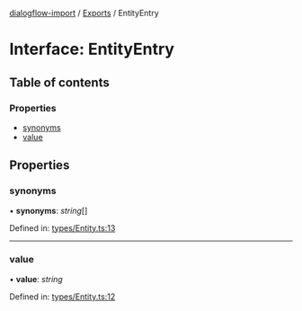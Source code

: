 [dialogflow-import](../README.md) / [Exports](../modules.md) / EntityEntry

# Interface: EntityEntry

## Table of contents

### Properties

- [synonyms](entityentry.md#synonyms)
- [value](entityentry.md#value)

## Properties

### synonyms

• **synonyms**: *string*[]

Defined in: [types/Entity.ts:13](https://github.com/edupsousa/dialogflow-import/blob/49e4aaa/src/types/Entity.ts#L13)

___

### value

• **value**: *string*

Defined in: [types/Entity.ts:12](https://github.com/edupsousa/dialogflow-import/blob/49e4aaa/src/types/Entity.ts#L12)
